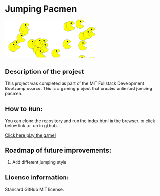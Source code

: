 # Jumping Pacmen
<img src="pacmen.png" width='300'/>

<h2>Description of the project</h2>
<p>This project was completed as part of the  MIT Fullstack Development Bootcamp course. This is a gaming project that creates unlimited jumping pacmen.</p> 

<h2>How to Run:</h2>
<p>You can clone the repository and run the index.html in the browser. or click below link to run in github.</p>
<a href="https://raman-prakash.github.io/jumping-pacmen/">Click here play the game!<a/>

<h2>Roadmap of future improvements:</h2>
<ol>
  <li>Add different jumping style</li>  
 </ol>

<h2>License information:</h2>
<p>Standard GitHub MIT license.</p>
